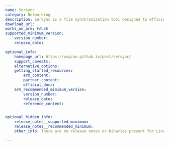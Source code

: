 ```yaml
---
name: Sersync
category: Networking
description: Sersync is a file synchronization tool designed to efficiently replicate and synchronize directories across different systems.
download_url: 
works_on_arm: FALSE
supported_minimum_version:
    version_number: 
    release_date: 

optional_info:
    homepage_url: https://wsgzao.github.io/post/sersync/
    support_caveats: 
    alternative_options: 
    getting_started_resources:
        arm_content: 
        partner_content: 
        official_docs: 
    arm_recommended_minimum_version:
        version_number: 
        release_date:
        reference_content:


optional_hidden_info:
    release_notes__supported_minimum: 
    release_notes__recommended_minimum:
    other_info: There are no release notes or binaries present for Linux/ARM64. Also no tags/release are present.

---
```

